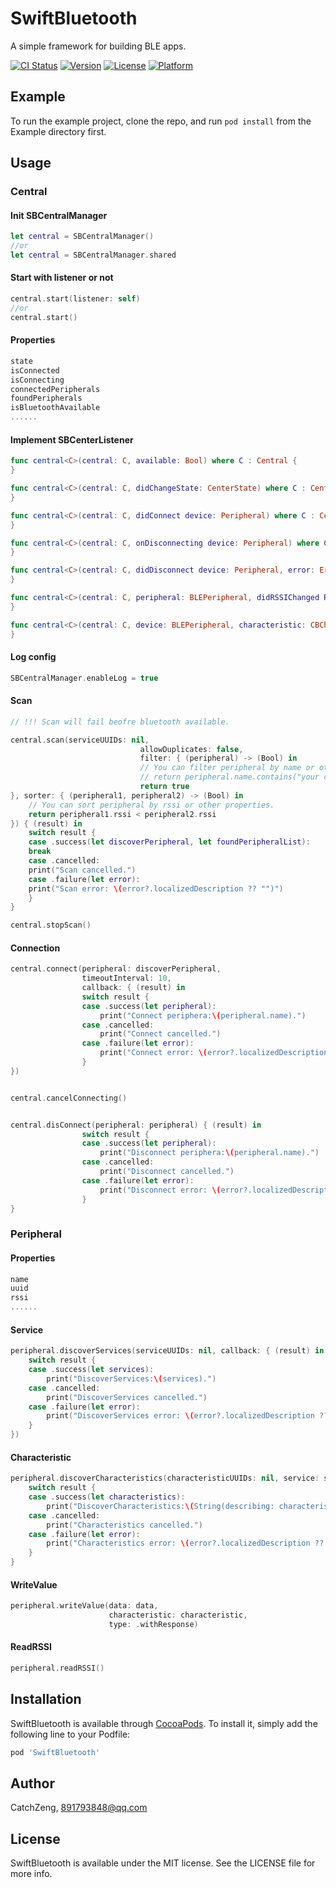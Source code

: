 # SwiftBluetooth
A simple framework for building BLE apps.

[![CI Status](http://img.shields.io/travis/CatchZeng/SwiftBluetooth.svg?style=flat)](https://travis-ci.org/CatchZeng/SwiftBluetooth)
[![Version](https://img.shields.io/cocoapods/v/SwiftBluetooth.svg?style=flat)](http://cocoapods.org/pods/SwiftBluetooth)
[![License](https://img.shields.io/cocoapods/l/SwiftBluetooth.svg?style=flat)](http://cocoapods.org/pods/SwiftBluetooth)
[![Platform](https://img.shields.io/cocoapods/p/SwiftBluetooth.svg?style=flat)](http://cocoapods.org/pods/SwiftBluetooth)

## Example

To run the example project, clone the repo, and run `pod install` from the Example directory first.

## Usage

### Central

#### Init SBCentralManager

```swift
let central = SBCentralManager()
//or
let central = SBCentralManager.shared
```
#### Start with listener or not

```swift
central.start(listener: self)
//or
central.start()
```

#### Properties

```swift
state
isConnected
isConnecting
connectedPeripherals
foundPeripherals
isBluetoothAvailable
......
```

#### Implement SBCenterListener

```swift
func central<C>(central: C, available: Bool) where C : Central {
}

func central<C>(central: C, didChangeState: CenterState) where C : Central {
}

func central<C>(central: C, didConnect device: Peripheral) where C : Central {
}

func central<C>(central: C, onDisconnecting device: Peripheral) where C : Central {
}

func central<C>(central: C, didDisconnect device: Peripheral, error: Error?) where C : Central {
}

func central<C>(central: C, peripheral: BLEPeripheral, didRSSIChanged RSSI: NSNumber) where C : Central {
}

func central<C>(central: C, device: BLEPeripheral, characteristic: CBCharacteristic, didReceive data: Result<Data>) where C : Central {
}

```

#### Log config

```swift
SBCentralManager.enableLog = true
```

#### Scan

```swift
// !!! Scan will fail beofre bluetooth available.

central.scan(serviceUUIDs: nil,
                             allowDuplicates: false,
                             filter: { (peripheral) -> (Bool) in
                             // You can filter peripheral by name or other properties.
                             // return peripheral.name.contains("your custom bluetooth name.")
                             return true
}, sorter: { (peripheral1, peripheral2) -> (Bool) in
    // You can sort peripheral by rssi or other properties.
    return peripheral1.rssi < peripheral2.rssi
}) { (result) in
    switch result {
    case .success(let discoverPeripheral, let foundPeripheralList):
    break
    case .cancelled:
    print("Scan cancelled.")
    case .failure(let error):
    print("Scan error: \(error?.localizedDescription ?? "")")
    }
}

central.stopScan()
```

#### Connection

```swift
central.connect(peripheral: discoverPeripheral,
                timeoutInterval: 10,
                callback: { (result) in
                switch result {
                case .success(let peripheral):
                    print("Connect periphera:\(peripheral.name).")
                case .cancelled:
                    print("Connect cancelled.")
                case .failure(let error):
                    print("Connect error: \(error?.localizedDescription ?? "")")
                }
})


central.cancelConnecting()


central.disConnect(peripheral: peripheral) { (result) in
                switch result {
                case .success(let peripheral):
                    print("Disconnect periphera:\(peripheral.name).")
                case .cancelled:
                    print("Disconnect cancelled.")
                case .failure(let error):
                    print("Disconnect error: \(error?.localizedDescription ?? "")")
                }
}

```

### Peripheral

#### Properties

```swift
name
uuid
rssi
......
```
#### Service

```swift
peripheral.discoverServices(serviceUUIDs: nil, callback: { (result) in
    switch result {
    case .success(let services):
        print("DiscoverServices:\(services).")
    case .cancelled:
        print("DiscoverServices cancelled.")
    case .failure(let error):
        print("DiscoverServices error: \(error?.localizedDescription ?? "")")
    }
})
```

#### Characteristic

```swift
peripheral.discoverCharacteristics(characteristicUUIDs: nil, service: service) { (result) in
    switch result {
    case .success(let characteristics):
        print("DiscoverCharacteristics:\(String(describing: characteristics?.count)).")
    case .cancelled:
        print("Characteristics cancelled.")
    case .failure(let error):
        print("Characteristics error: \(error?.localizedDescription ?? "")")
    }
}
```

#### WriteValue

```swift
peripheral.writeValue(data: data,
                      characteristic: characteristic,
                      type: .withResponse)
```


#### ReadRSSI

```swift
peripheral.readRSSI()
```

## Installation

SwiftBluetooth is available through [CocoaPods](http://cocoapods.org). To install
it, simply add the following line to your Podfile:

```ruby
pod 'SwiftBluetooth'
```

## Author

CatchZeng, 891793848@qq.com

## License

SwiftBluetooth is available under the MIT license. See the LICENSE file for more info.
